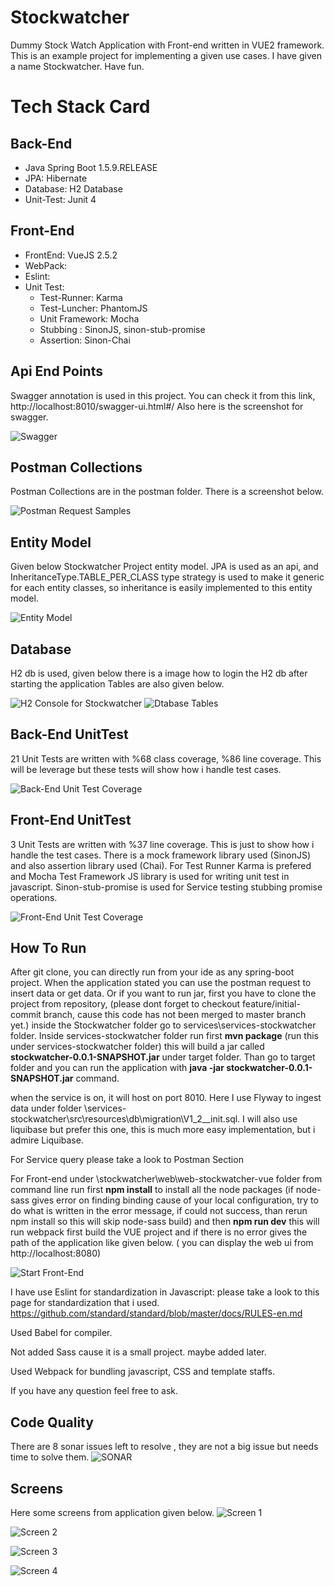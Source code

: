 # Stockwatcher
Dummy Stock Watch Application with Front-end written in VUE2 framework.
This is an example project for implementing a given use cases.
I have given a name Stockwatcher.
Have fun.

# Tech Stack Card

## Back-End
* Java Spring Boot 1.5.9.RELEASE
* JPA: Hibernate 
* Database:   H2 Database
* Unit-Test:  Junit 4
## Front-End
* FrontEnd: VueJS 2.5.2
* WebPack: 
* Eslint: 
* Unit Test:
    * Test-Runner: Karma
    * Test-Luncher: PhantomJS
    * Unit Framework: Mocha
    * Stubbing : SinonJS, sinon-stub-promise
    * Assertion: Sinon-Chai
    
## Api End Points
Swagger annotation is used in this project.
You can check it from this link, http://localhost:8010/swagger-ui.html#/
Also here is the screenshot for swagger.

![Swagger](img/swagger.PNG?raw=true "Swagger")

## Postman Collections 
Postman Collections are in the postman folder. There is a screenshot below.


![Postman Request Samples](img/postman.PNG?raw=true "Postman Request Samples")


## Entity Model
Given below Stockwatcher Project entity model. JPA is used as an api, and InheritanceType.TABLE_PER_CLASS type
strategy is used to make it generic for each entity classes, so inheritance is easily implemented to this
entity model.

![Entity Model](img/entity_model.PNG?raw=true "Entity Model")

## Database
H2 db is used, given below there is a image how to login the H2 db after starting the application
Tables are also given below.

![H2 Console for Stockwatcher](img/h2_console.PNG?raw=true "H2 Console for Stockwatcher")
![Dtabase Tables](img/db_tables.PNG?raw=true "Dtabase Tables")



## Back-End UnitTest
21 Unit Tests are written with %68 class coverage, %86 line coverage. This will be leverage but these tests will show how i handle test cases.

![Back-End Unit Test Coverage](img/test-coverage-back-end.PNG?raw=true "Unit Test Coverage")

## Front-End UnitTest
3 Unit Tests are written with %37 line coverage. This is just to show how i handle the test cases.
There is a mock framework library used (SinonJS) and also assertion library used (Chai). For Test Runner Karma is prefered and Mocha Test Framework JS library is used for writing unit test in javascript.  Sinon-stub-promise is used for Service testing stubbing promise operations.

![Front-End Unit Test Coverage](img/test-coverage-back-end.PNG?raw=true "Unit Test Coverage")

## How To Run
After git clone, you can directly run from your ide as any spring-boot project. When the application stated
you can use the postman request to insert data or get data.
Or if you want to run jar, first you have to clone the project from repository, (please dont forget to checkout feature/initial-commit branch, cause this code has not been merged to master branch yet.) inside the Stockwatcher folder  go to services\services-stockwatcher folder. Inside services-stockwatcher folder run first
**mvn package** (run this under services-stockwatcher folder)
this will build a jar called **stockwatcher-0.0.1-SNAPSHOT.jar** under target folder. 
Than go to target folder and you can run the application with  **java -jar stockwatcher-0.0.1-SNAPSHOT.jar** command.

when the service is on, it will host on port 8010. Here I use Flyway to ingest data under folder
\services-stockwatcher\src\resources\db\migration\V1_2__init.sql. I will also use liquibase but prefer this one, this is much more easy implementation, but i admire Liquibase.

For Service query please take a look to Postman Section
 
 
 For Front-end  under \stockwatcher\web\web-stockwatcher-vue   folder from command line run first 
 **npm install** to install all the node packages (if node-sass gives error on finding binding cause of your local configuration, try to do what is written in the error message, if could not success, than rerun npm install so this will skip node-sass build) and then
**npm run dev** this will run webpack first build the VUE project and if there is no error gives the path of the application like given below.  ( you can display the web ui from http://localhost:8080) 

![Start Front-End](img/start-front-end.PNG?raw=true "Start Front End")

I have use Eslint for standardization in Javascript: 
please take a look to this page for standardization that i used.
https://github.com/standard/standard/blob/master/docs/RULES-en.md

Used Babel for compiler.

Not added Sass cause it is a small project. maybe added later.

Used Webpack for bundling javascript, CSS and template staffs.

If you have any question feel free to ask.

## Code Quality
There are 8 sonar issues left to resolve , they are not a big issue but needs time to solve them.
![SONAR](img/sonar.PNG?raw=true "SONAR")


## Screens

Here some screens from application given below.
![Screen 1](img/screen_1.PNG?raw=true "Screen 1")

![Screen 2](img/screen_2.PNG?raw=true "Screen 2")

![Screen 3](img/screen_1.PNG?raw=true "Screen 3")

![Screen 4](img/screen_4.PNG?raw=true "Screen 4")
 